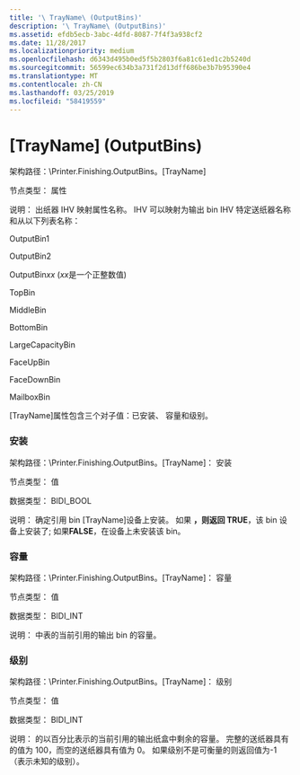 ```yaml
---
title: '\ TrayName\ (OutputBins)'
description: '\ TrayName\ (OutputBins)'
ms.assetid: efdb5ecb-3abc-4dfd-8087-7f4f3a938cf2
ms.date: 11/28/2017
ms.localizationpriority: medium
ms.openlocfilehash: d6343d495b0ed5f5b2803f6a81c61ed1c2b5240d
ms.sourcegitcommit: 56599ec634b3a731f2d13dff686be3b7b95390e4
ms.translationtype: MT
ms.contentlocale: zh-CN
ms.lasthandoff: 03/25/2019
ms.locfileid: "58419559"
---
```

# <a name="trayname-outputbins"></a>\[TrayName\] (OutputBins)


架构路径：\\Printer.Finishing.OutputBins。\[TrayName\]

节点类型： 属性

说明： 出纸器 IHV 映射属性名称。 IHV 可以映射为输出 bin IHV 特定送纸器名称和从以下列表名称：

OutputBin1

OutputBin2

OutputBin*xx* (*xx*是一个正整数值)

TopBin

MiddleBin

BottomBin

LargeCapacityBin

FaceUpBin

FaceDownBin

MailboxBin

\[TrayName\]属性包含三个对子值：已安装、 容量和级别。

### <a name="span-idinstalledspanspan-idinstalledspan-installed"></a><span id="installed"></span><span id="INSTALLED"></span> 安装

架构路径：\\Printer.Finishing.OutputBins。\[TrayName\]： 安装

节点类型： 值

数据类型： BIDI\_BOOL

说明： 确定引用 bin \[TrayName\]设备上安装。 如果 **，则返回 TRUE**，该 bin 设备上安装了; 如果**FALSE**，在设备上未安装该 bin。

### <a name="span-idcapacityspanspan-idcapacityspan-capacity"></a><span id="capacity"></span><span id="CAPACITY"></span> 容量

架构路径：\\Printer.Finishing.OutputBins。\[TrayName\]： 容量

节点类型： 值

数据类型： BIDI\_INT

说明： 中表的当前引用的输出 bin 的容量。

### <a name="span-idlevelspanspan-idlevelspan-level"></a><span id="level"></span><span id="LEVEL"></span> 级别

架构路径：\\Printer.Finishing.OutputBins。\[TrayName\]： 级别

节点类型： 值

数据类型： BIDI\_INT

说明： 的以百分比表示的当前引用的输出纸盒中剩余的容量。 完整的送纸器具有的值为 100，而空的送纸器具有值为 0。 如果级别不是可衡量的则返回值为-1 （表示未知的级别）。

 

 




